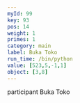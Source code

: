 ```yaml
---
myId: 99
key: 93
pos: 14
weight: 1
primes: 1
category: main
label: Buka Toko
run_time: /bin/python
value: [523,5,-1,1]
object: [3,8]
---
```

participant Buka Toko

